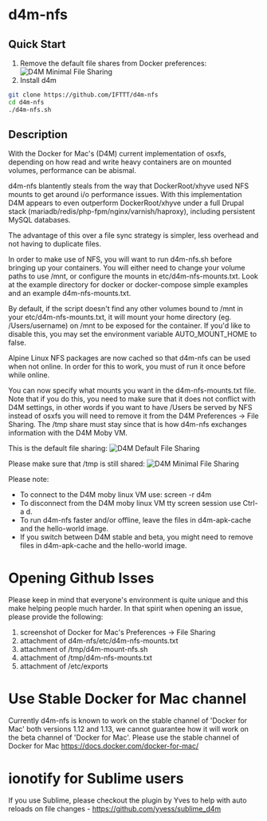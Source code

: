 # d4m-nfs

## Quick Start

1. Remove the default file shares from Docker preferences:
![D4M Minimal File Sharing](/examples/img/d4m-min-file-sharing.png?raw=true "D4M Minimal File Sharing")
2. Install d4m
```bash
git clone https://github.com/IFTTT/d4m-nfs
cd d4m-nfs
./d4m-nfs.sh
```

## Description

With the Docker for Mac's (D4M) current implementation of osxfs, depending on how read and write heavy containers are on mounted volumes, performance can be abismal.

d4m-nfs blantently steals from the way that DockerRoot/xhyve used NFS mounts to get around i/o performance issues. With this implementation D4M appears to even outperform DockerRoot/xhyve under a full Drupal stack (mariadb/redis/php-fpm/nginx/varnish/haproxy), including persistent MySQL databases.

The advantage of this over a file sync strategy is simpler, less overhead and not having to duplicate files.

In order to make use of NFS, you will want to run d4m-nfs.sh before bringing up your containers. You will either need to change your volume paths to use /mnt, or configure the mounts in etc/d4m-nfs-mounts.txt. Look at the example directory for docker or docker-compose simple examples and an example d4m-nfs-mounts.txt.

By default, if the script doesn't find any other volumes bound to /mnt in your etc/d4m-nfs-mounts.txt, it will mount your home directory (eg. /Users/username) on /mnt to be exposed for the container. If you'd like to disable this, you may set the environment variable AUTO_MOUNT_HOME to false.

Alpine Linux NFS packages are now cached so that d4m-nfs can be used when not online. In order for this to work, you must of run it once before while online.

You can now specify what mounts you want in the d4m-nfs-mounts.txt file. Note that if you do this, you need to make sure that it does not conflict with D4M settings, in other words if you want to have /Users be served by NFS instead of osxfs you will need to remove it from the D4M Preferences -> File Sharing. The /tmp share must stay since that is how d4m-nfs exchanges information with the D4M Moby VM. 

This is the default file sharing:
![D4M Default File Sharing](/examples/img/d4m-default-file-sharing.png?raw=true "D4M Default File Sharing")

Please make sure that /tmp is still shared:
![D4M Minimal File Sharing](/examples/img/d4m-min-file-sharing.png?raw=true "D4M Minimal File Sharing")

Please note:
* To connect to the D4M moby linux VM use: screen -r d4m
* To disconnect from the D4M moby linux VM tty screen session use Ctrl-a d.
* To run d4m-nfs faster and/or offline, leave the files in d4m-apk-cache and the hello-world image.
* If you switch between D4M stable and beta, you might need to remove files in d4m-apk-cache and the hello-world image.

# Opening Github Isses
Please keep in mind that everyone's environment is quite unique and this make helping people much harder. In that spirit when opening an issue, please provide the following:

1. screenshot of Docker for Mac's Preferences -> File Sharing
2. attachment of d4m-nfs/etc/d4m-nfs-mounts.txt
3. attachment of /tmp/d4m-mount-nfs.sh
4. attachment of /tmp/d4m-nfs-mounts.txt
5. attachment of /etc/exports

# Use Stable Docker for Mac channel
Currently d4m-nfs is known to work on the stable channel of 'Docker for Mac' both versions 1.12 and 1.13, we cannot guarantee how it will work on the beta channel of 'Docker for Mac'.  Please use the stable channel of Docker for Mac https://docs.docker.com/docker-for-mac/

# ionotify for Sublime users
If you use Sublime, please checkout the plugin by Yves to help with auto reloads on file changes - https://github.com/yvess/sublime_d4m


